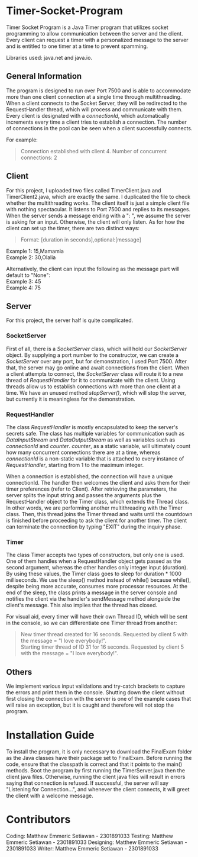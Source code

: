 # Timer-Socket-Program

Timer Socket Program is a Java Timer program that utilizes socket programming to allow communication between the server and the client. Every client can request a timer with a personalized message to the server and is entitled to one timer at a time to prevent spamming. <br />

Libraries used: java.net and java.io.


## General Information

The program is designed to run over Port 7500 and is able to accommodate more than one client connection at a single time through multithreading. When a client connects to the Socket Server, they will be redirected to the RequestHandler thread, which will process and communicate with them. Every client is designated with a *connectionId*, which automatically increments every time a client tries to establish a connection. The number of connections in the pool can be seen when a client successfully connects.

For example:
> Connection established with client 4. Number of concurrent connections: 2



## Client

For this project, I uploaded two files called TimerClient.java and TimerClient2.java, which are exactly the same. I duplicated the file to check whether the multithreading works. The client itself is just a simple client file with nothing spectacular. It listens to Port 7500 and replies to its messages. When the server sends a message ending with a ": ", we assume the server is asking for an input. Otherwise, the client will only listen. As for how the client can set up the timer, there are two distinct ways:

> Format: [duration in seconds],optional:[message]

Example 1: 15,Mamamia <br />
Example 2: 30,Olalia 

Alternatively, the client can input the following as the message part will default to "None": <br />
Example 3: 45 <br />
Example 4: 75



## Server

For this project, the server half is quite complicated. 

### SocketServer

First of all, there is a *SocketServer* class, which will hold our *SocketServer* object. By supplying a port number to the constructor, we can create a *SocketServer* over any port, but for demonstration, I used Port 7500. After that, the server may go online and await connections from the client. When a client attempts to connect, the *SocketServer* class will route it to a new thread of *RequestHandler* for it to communicate with the client. Using threads allow us to establish connections with more than one client at a time. We have an unused method *stopServer()*, which will stop the server, but currently it is meaningless for the demonstration.

### RequestHandler
The class *RequestHandler* is mostly encapsulated to keep the server's secrets safe. The class has multiple variables for communication such as *DataInputStream* and *DataOutputStream* as well as variables such as *connectionId* and *counter*. *counter*, as a static variable, will ultimately count how many concurrent connections there are at a time, whereas *connectionId* is a non-static variable that is attached to every instance of *RequestHandler*, starting from 1 to the maximum integer.

When a connection is established, the connection will have a unique connectionId. The handler then welcomes the client and asks them for their timer preferences (refer to Client). After retrieving the parameters, the server splits the input string and passes the arguments plus the RequestHandler object to the Timer class, which extends the Thread class. In other words, we are performing another multithreading with the Timer class. Then, this thread joins the Timer thread and waits until the countdown is finished before proceeding to ask the client for another timer. The client can terminate the connection by typing "EXIT" during the inquiry phase.

### Timer
The class Timer accepts two types of constructors, but only one is used. One of them handles when a RequestHandler object gets passed as the second argument, whereas the other handles only integer input (duration). By using these values, the Timer class goes to sleep for duration * 1000 milliseconds. We use the sleep() method instead of while() because while(), despite being more accurate, consumes more processor resources. At the end of the sleep, the class prints a message in the server console and notifies the client via the handler's sendMessage method alongside the client's message. This also implies that the thread has closed.

For visual aid, every timer will have their own Thread ID, which will be sent in the console, so we can differentiate one Timer thread from another:
> New timer thread created for 16 seconds. Requested by client 5 with the message = "I love everybody!". <br />
> Starting timer thread of ID 31 for 16 seconds. Requested by client 5 with the message = "I love everybody!". <br />

## Others

We implement various input validations and try-catch brackets to capture the errors and print them in the console. Shutting down the client without first closing the connection with the server is one of the example cases that will raise an exception, but it is caught and therefore will not stop the program.


# Installation Guide

To install the program, it is only necessary to download the FinalExam folder as the Java classes have their package set to FinalExam. Before running the code, ensure that the classpath is correct and that it points to the main() methods. Boot the program by first running the TimerServer.java then the client java files. Otherwise, running the client java files will result in errors saying that connection is refused. If successful, the server will say "Listening for Connection...", and whenever the client connects, it will greet the client with a welcome message.



# Contributors

Coding: Matthew Emmeric Setiawan - 2301891033
Testing: Matthew Emmeric Setiawan - 2301891033
Designing: Matthew Emmeric Setiawan - 2301891033
Writer: Matthew Emmeric Setiawan - 2301891033
